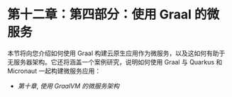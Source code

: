# 第十二章：**第四部分：使用 Graal 的微服务**

本节将向您介绍如何使用 Graal 构建云原生应用作为微服务，以及这如何有助于无服务器架构。它还将涵盖一个案例研究，说明如何使用 Graal 与 Quarkus 和 Micronaut 一起构建微服务应用：

+   *第十章*, *使用 GraalVM 的微服务架构*
